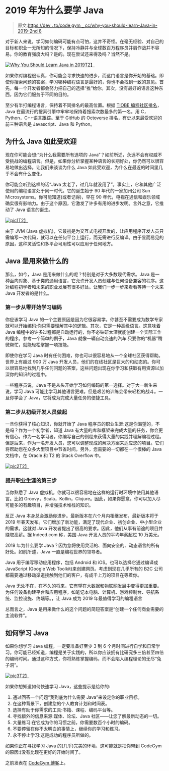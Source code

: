 # 2019 年为什么要学 Java

> 原文:[https://dev . to/code gym _ cc/why-you-should-learn-Java-in-2019-2nd 8](https://dev.to/codegym_cc/why-you-should-learn-java-in-2019-2nd8)

对于新人来说，学习如何编码可能有点可怕，这并不奇怪。在毫无经验、对自己的目标和职业一无所知的情况下，保持冷静并与全球数百万程序员并肩作战并不容易。你的教育强度大吗？是的。现在尝试还来得及吗？当然不是。

[![Why You Should Learn Java in 2019](../Images/d567de78ff744bafbd10c22263407513.png)T2】](https://res.cloudinary.com/practicaldev/image/fetch/s---pPJ2EN5--/c_limit%2Cf_auto%2Cfl_progressive%2Cq_auto%2Cw_880/https://codegym.cc/api/1.0/rest/images/10000017/870aaae1-0de5-4426-b013-12dff63445d7%3Fsize%3D0)

如果你对编程很认真，你可能会寻求快速的进步，而这门语言是你开始的基础。即使你搜索问题的答案，学习哪种编程语言是最好的，你也不会找到一致的意见。首先，每一个开发者都会努力把自己的选择“推”给你。其次，没有最好的语言这种东西，因为它们服务于不同的目的。

至少有半打编程语言，保持着不同排名的最高位置。根据 [TIOBE 编程社区排名](https://www.tiobe.com/tiobe-index/)，Java 在最流行的搜索引擎中牢牢地保持着搜索次数最多的第一名。用 C，Python，C++语言跟踪。至于 GitHub 的 Octoverse 排名，有史以来最受欢迎的前三种语言是 Javascript、Java 和 Python。

## [](#why-java-is-so-popular)为什么 Java 如此受欢迎

现在你可能会想:“为什么我需要所有选项的 Java”？如前所述，永远不会有权威不受挑战的编程语言。但是，如果你分析掌握某种语言的长期好处，你仍然可以很容易地做出选择。让我们来谈谈为什么 Java 如此受欢迎，为什么在最近的时间里几乎不会有什么变化。

你可能会听到这样的话“Java 太老了，过几年就没用了”。事实上，它和其他广泛使用的编程语言处于同一时代。它的诞生始于 90 年代的一家加州公司 Sun Microsystems。你可能知道(或者记得)，早在 90 年代，电视在通信和娱乐领域确实很有影响力。由于这个原因，它激发了许多有用的进步发明。言外之意，它推动了 Java 语言的诞生。

[![pic1](../Images/ff5e909e79b759c8d6894a6687f66cc0.png)T2】](https://res.cloudinary.com/practicaldev/image/fetch/s--wMBZPAa2--/c_limit%2Cf_auto%2Cfl_progressive%2Cq_auto%2Cw_880/https://codegym.cc/api/1.0/rest/images/10000017/5c3dc5b8-fe0c-46e2-a057-67f148851ebf%3Fsize%3D0)

由于 JVM (Java 虚拟机)，它最初是为交互式电视开发的，让应用程序开发人员只需编写一次代码，就可以在任何平台上运行，而无需进行反编译。由于显而易见的原因，这种灵活性和多平台可用性可以应用于任何地方。

## Java 是用来做什么的

那么，如今，Java 是用来做什么的呢？特别是对于大多数现代需求。Java 是一种面向对象、基于类的通用语言，它允许开发人员创建与任何设备兼容的程序。这对编程初学者和未来的职业发展有很多好处。让我们一步一步来看看等待一个未来 Java 开发者的是什么。

### [](#step-1-learning-to-code-from-point-zero)第一步从零开始学习编码

你应该学习 Java 的一个主要原因是因为它很容易学。你甚至不需要成为数学专家就可以开始编码:你只需要理解其中的逻辑。其次，它是一种高级语言。这意味着 Java 编程中的许多过程都是自动运行的，你不必钻研太深就能创建一个实际工作的程序。参考一个简单的例子，Java 就像一辆自动变速的汽车:只要你的“机器”稍微帮忙，就能轻松掌握一项技能。

即使你在学习 Java 时有任何困难，你也可以很容易地从一个全球社区获得帮助。世界上有超过 900 万 Java 开发人员，他们的在线社区是巨大的和动态的。你可以很容易地找到几乎任何问题的答案，这些问题出现在你学习和获取有用资源以加深你的知识的过程中。

一些程序员说，Java 不是从头开始学习如何编码的第一选择。对于大一新生来说，学习 Java 可能比学习其他语言更难。但是艰苦的训练会带来轻松的战斗。一旦你学会了 Java，它将成为完成大量任务的便捷工具。

### [](#step-2-starting-as-a-junior-developer)第二步从初级开发人员做起

一旦你获得了核心知识，你就开始了 Java 程序员的职业生涯:这是你渴望的，不是吗？作为一个初学者，知道 Java 有大量的库和框架来完成大量的任务，你会更有信心。作为一名学习者，你编写自己的例程来获得大量的实践并理解编程过程。但是后来，作为一名开发人员，您可以调整现成的解决方案来适应您的项目。它们将帮助您在众多大型项目中节省时间。另外，您需要的一切都在一个很棒的 Java 文档中，在 Oracle 和 T2 的 Stack Overflow 中。

[![pic2](../Images/bdbf9d35b45ee9b205e2626c9d033a41.png)T2】](https://res.cloudinary.com/practicaldev/image/fetch/s--4t_kSsDO--/c_limit%2Cf_auto%2Cfl_progressive%2Cq_auto%2Cw_880/https://codegym.cc/api/1.0/rest/images/10000017/ef76895f-b8da-484b-bebe-fe28046d0643%3Fsize%3D0)

### [](#step-3-boosting-your-career)提升职业生涯的第三步

当你熟悉了 Java 虚拟机，你就可以很容易地在这样的运行时环境中使用其他语言。比如 Groovy，Scala，Kotlin，Clojure。因此，如果你愿意，你可以加入尽可能多的有趣项目，并增强技术堆栈的知识。

反正 Java 本身总会激励你进步。最新版本在六个月内相继发布，最新版本将于 2019 年春天发布。它们增加了新功能，满足了现代企业、初创企业、中小型企业的需求。这就对 Java 开发者提出了很高的要求。因此，他们从事有前途的项目并赚取高薪。据 Indeed.com 称，美国 Java 开发人员的平均年薪超过 10 万美元。

2019 年为什么要学 Java？因为您将使用灵活的、面向安全的、动态语言的所有好处。如前所述，Java 一直是编程世界的领导者。

Java 用于编写移动应用程序，包括 Android 和 iOS。也可以选择它通过编译成 JavaScript (Google Web Toolkit)来创建网页。考虑到现在几乎所有的 B2C 公司都需要通过移动渠道接触到他们的客户，有成千上万的项目在等着你。

Java 无处不在，在不久的将来，它有望在大数据和物联网发展中变得更加重要。为任何设备构建平台和应用程序，如笔记本电脑、计算机、游戏控制台、导航系统、监控设施、终端等。，让 Java 成为 2019 年最值得学习的编程语言

总而言之，Java 是用来做什么的这个问题的简短答案是“创建一个任何商业需要的主流软件”。

## [](#how-to-learn-java)如何学习 Java

如果你想学习 Java 编程，一定要准备好至少 3 到 6 个月时间进行自学和日常学习。你可能已经知道，编程是关于实践的，所以你应该拥有比研究多三倍甚至四倍的编码时间。通过这种方式，你将熟练掌握编码，而不会陷入编程理论的无尽“兔子洞”。

[![pic3](../Images/81a6b16aaa1c40017a42751495e1f95a.png)T2】](https://res.cloudinary.com/practicaldev/image/fetch/s--2AiwMNvm--/c_limit%2Cf_auto%2Cfl_progressive%2Cq_auto%2Cw_880/https://codegym.cc/api/1.0/rest/images/10000017/b632a951-59f4-41a0-af37-4739bb56727a%3Fsize%3D0)

如果你想知道如何快速学习 Java，这些提示是给你的:

1.  通过回答一个问题“我到底为什么需要 Java”来设定你的职业目标。
2.  在这种背景下，创建您的个人教育计划和时间表。
3.  选择有助于你需求的工具:书籍、课程、编码平台等。
4.  寻找额外的信息来源:媒体、论坛、Java 社区——让您了解最新动态的一切。
5.  大量练习:在它成为你的习惯之前，你需要数百个小时的编码。
6.  不要停留在你不太明白的事情上，继续你的学习和练习。
7.  永不停止学习:这是成功的程序员所做的。

如果你正在寻找学习 Java 的(几乎)完美的环境，这可能就是把你带到 CodeGym 的原因:)没有比现在更好的开始时间了。

之前发表在 [CodeGym 博客](https://codegym.cc/groups/posts/why-should-you-learn-java)上。